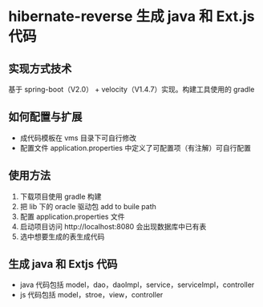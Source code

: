 # hibernate-reverse 生成 java 和 Ext.js 代码

## 实现方式技术
基于 spring-boot（V2.0） + velocity（V1.4.7）实现。构建工具使用的 gradle

## 如何配置与扩展
- 成代码模板在 vms 目录下可自行修改
- 配置文件 application.properties 中定义了可配置项（有注解）可自行配置

## 使用方法
1. 下载项目使用 gradle 构建
2. 把 lib 下的 oracle 驱动包 add to buile path
3. 配置 application.properties 文件
4. 启动项目访问 http://localhost:8080 会出现数据库中已有表
5. 选中想要生成的表生成代码

## 生成 java 和 Extjs 代码
- java 代码包括 model，dao，daoImpl，service，serviceImpl，controller
- js 代码包括 model，stroe，view，controller
